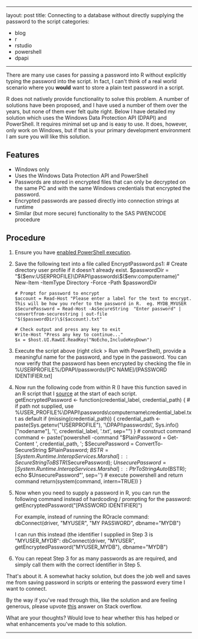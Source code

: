 
---
layout: post
title: Connecting to a database without directly supplying the password to the script
categories:
- blog
- r
- rstudio
- powershell
- dpapi
---

There are many use cases for passing a password into R without explicitly typing the password into the script.  In fact, I can't think of a real world scenario where you **would** want to store a plain text password in a script.

R does not natively provide functionality to solve this problem.  A number of solutions have been proposed, and I have used a number of them over the years, but none of them ever felt quite right.  Below I have detailed my solution which uses the Windows Data Protection API (DPAPI) and PowerShell.  It requires minimal set up and is easy to use.  It does, however, only work on Windows, but if that is your primary development environment I am sure you will like this solution.

## Features
* Windows only
* Uses the Windows Data Protection API and PowerShell
* Passwords are stored in encrypted files that can only be decrypted on the same PC and with the same Windows credentials that encrypted the password.
* Encrypted passwords are passed directly into connection strings at runtime
* Similar (but more secure) functionality to the SAS PWENCODE procedure

## Procedure
1.  Ensure you have [enabled PowerShell execution](http://stackoverflow.com/a/4038991/3827849 "Stack Overflow").
2.  Save the following text into a file called EncryptPassword.ps1:
        # Create directory user profile if it doesn't already exist.
        $passwordDir = "$($env:USERPROFILE)\DPAPI\passwords\$($env:computername)"
        New-Item -ItemType Directory -Force -Path $passwordDir
        
        # Prompt for password to encrypt
        $account = Read-Host "Please enter a label for the text to encrypt.  This will be how you refer to the password in R.  eg. MYDB_MYUSER
        $SecurePassword = Read-Host -AsSecureString  "Enter password" | convertfrom-securestring | out-file "$($passwordDir)\$($account).txt"
        
        # Check output and press any key to exit
        Write-Host "Press any key to continue..."
        $x = $host.UI.RawUI.ReadKey("NoEcho,IncludeKeyDown")
3.  Execute the script above (right click > Run with PowerShell), provide a meaningful name for the password, and type in the password.  You can now verify that the password has been encrypted by checking the file in %USERPROFILE%/DPAPI/passwords/[PC NAME]/[PASSWORD IDENTIFIER.txt]
4.  Now run the following code from within R (I have this function saved in an R script that I [source](https://stat.ethz.ch/R-manual/R-devel/library/base/html/source.html) at the start of each script.
        getEncryptedPassword <- function(credential_label, credential_path) {
          # if path not supplied, use %USER_PROFILE%\DPAPI\passwords\computername\credential_label.txt as default
          if (missing(credential_path)) {
            credential_path <- paste(Sys.getenv("USERPROFILE"), '\\DPAPI\\passwords\\', Sys.info()["nodename"], '\\', credential_label, '.txt', sep="")
          }
          # construct command
          command <- paste('powershell -command "$PlainPassword = Get-Content ', credential_path, '; $SecurePassword = ConvertTo-SecureString $PlainPassword; $BSTR = [System.Runtime.InteropServices.Marshal]::SecureStringToBSTR($SecurePassword); $UnsecurePassword = [System.Runtime.InteropServices.Marshal]::PtrToStringAuto($BSTR); echo $UnsecurePassword"', sep='')
          # execute powershell and return command
          return(system(command, intern=TRUE))
        }
5.  Now when you need to supply a password in R, you can run the following command instead of hardcoding / prompting for the password:
        getEncryptedPassword("[PASSWORD IDENTIFIER]")

    For example, instead of running the ROracle command:
        dbConnect(driver, "MYUSER", "MY PASSWORD", dbname="MYDB")

    I can run this instead (the identifier I supplied in Step 3 is "MYUSER_MYDB":
        dbConnect(driver, "MYUSER", getEncryptedPassword("MYUSER_MYDB"), dbname="MYDB")
6.  You can repeat Step 3 for as many passwords as are required, and simply call them with the correct identifier in Step 5.


That's about it.  A somewhat hacky solution, but does the job well and saves me from saving password in scripts or entering the password every time I want to connect.

By the way if you've read through this, like the solution and are feeling generous, please upvote [this](http://stackoverflow.com/a/36218700/3827849) answer on Stack overflow.

What are your thoughts?  Would love to hear whether this has helped or what enhancements you've made to this solution.
        
    
---
